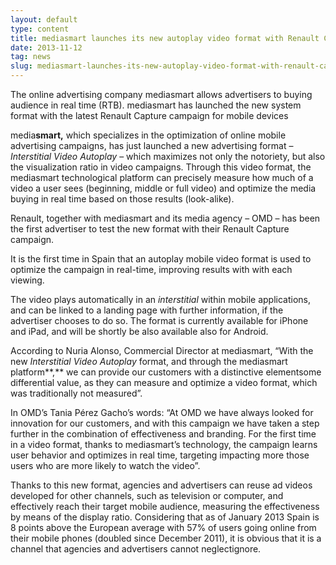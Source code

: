 ```yaml
---
layout: default
type: content
title: mediasmart launches its new autoplay video format with Renault Capture, combining branding with real-time optimization
date: 2013-11-12
tag: news
slug: mediasmart-launches-its-new-autoplay-video-format-with-renault-capture-combining-branding-with-real-time-optimization
---
```


The online advertising company mediasmart allows advertisers to buying audience in real time (RTB). mediasmart has launched the new system format with the latest Renault Capture campaign for mobile devices

media**smart,** which specializes in the optimization of online mobile advertising campaigns, has just launched a new advertising format – _Interstitial Video Autoplay_ – which maximizes not only the notoriety, but also the visualization ratio in video campaigns. Through this video format, the mediasmart technological platform can precisely measure how much of a video a user sees (beginning, middle or full video) and optimize the media buying in real time based on those results (look-alike).

Renault, together with mediasmart and its media agency – OMD – has been the first advertiser to test the new format with their Renault Capture campaign.

It is the first time in Spain that an autoplay mobile video format is used to optimize the campaign in real-time, improving results with with each viewing.

The video plays automatically in an _interstitial_ within mobile applications, and can be linked to a landing page with further information, if the advertiser chooses to do so. The format is currently available for iPhone and iPad, and will be shortly be also available also for Android.

According to Nuria Alonso, Commercial Director at mediasmart, “With the new _Interstitial Video Autoplay_ format, and through the mediasmart platform**,** we can provide our customers with a distinctive elementsome differential value, as they can measure and optimize a video format, which was traditionally not measured”.

In OMD’s Tania Pérez Gacho’s words: “At OMD we have always looked for innovation for our customers, and with this campaign we have taken a step further in the combination of effectiveness and branding. For the first time in a video format, thanks to mediasmart’s technology, the campaign learns user behavior and optimizes in real time, targeting impacting more those users who are more likely to watch the video”.

Thanks to this new format, agencies and advertisers can reuse ad videos developed for other channels, such as television or computer, and effectively reach their target mobile audience, measuring the effectiveness by means of the display ratio. Considering that as of January 2013 Spain is 8 points above the European average with 57% of users going online from their mobile phones (doubled since December 2011), it is obvious that it is a channel that agencies and advertisers cannot neglectignore.

&nbsp;

&nbsp;
